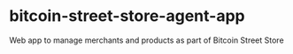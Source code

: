 # bitcoin-street-store-agent-app
Web app to manage merchants and products as part of Bitcoin Street Store

